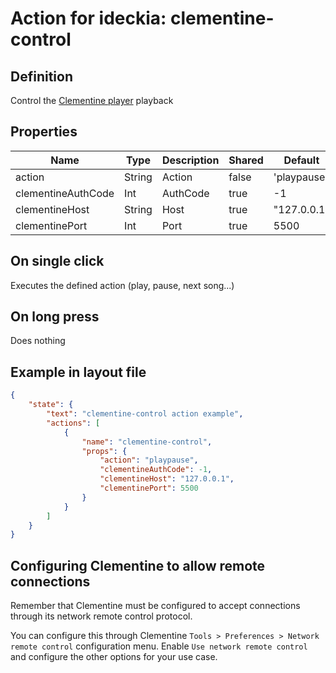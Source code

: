 # Action for ideckia: clementine-control

## Definition

Control the [Clementine player](https://www.clementine-player.org/) playback

## Properties

| Name | Type | Description | Shared | Default | Possible values |
| ----- |----- | ----- | ----- | ----- | ----- |
| action | String | Action | false | 'playpause' | [previous,play,next,playpause,shuffle,stop] |
| clementineAuthCode | Int | AuthCode | true | -1 | null |
| clementineHost | String | Host | true | "127.0.0.1" | null |
| clementinePort | Int | Port | true | 5500 | null |

## On single click

Executes the defined action (play, pause, next song...)

## On long press

Does nothing

## Example in layout file

```json
{
    "state": {
        "text": "clementine-control action example",
        "actions": [
            {
                "name": "clementine-control",
                "props": {
                    "action": "playpause",
                    "clementineAuthCode": -1,
                    "clementineHost": "127.0.0.1",
                    "clementinePort": 5500
                }
            }
        ]
    }
}
```

## Configuring Clementine to allow remote connections

Remember that Clementine must be configured to accept connections through its network remote control protocol.

You can configure this through Clementine  `Tools > Preferences > Network remote control` configuration menu. Enable `Use network remote control` and configure the other options for your use case.